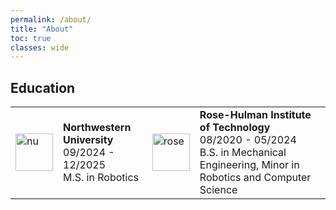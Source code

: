 ```yaml
---
permalink: /about/
title: "About"
toc: true
classes: wide
---
```


<!-- ![saltbot_pose]({{ site.url }}{{ site.baseurl }}/assets/images/saltbot_pose.jpg)

Hello! I'm Srikanth, a current M.S. in Robotics student at Northwestern University. I am most interested in the field of mobile robotics with a focus in sensing, navigation, and autonomy. I'm excited to develop interesting and impactful robots that go where other robots haven't gone before! I bring coding experience with ROS2, Python, C++, and C, as well as multiple years of industry experience working in design and field robotics. I am currently seeking roles in robotic software, autonomy, and control.

My most recent project involves creating an autonomous roadsalt spreading robot or "saltbot" for melting ice in the cold Chicago winter. Feel free to check out this project and many more on my main page [HERE]({{ site.url }}{{ site.baseurl }})! -->

<!-- ## Professional Experience

<table>
  <tbody>
    <tr>
      <td style="border-bottom-width:0;"><img src="{{site.baseurl}}/assets/images/sei.jpeg" alt="sei" width="60"></td>
      <td style="border-bottom-width:0;">
      <strong>CMU Software Engineering Institute</strong> <br> 01/2025 - Present <br> Associate Autonomy Engineer</td>
      <td style="border-bottom-width:0;"><img src="{{site.baseurl}}/assets/images/hitachi.png" alt="hitachi" width="60"></td>
      <td style="border-bottom-width:0;">
      <strong>Hitachi Rail STS</strong> <br> 06/2022 - 08/2023 <br> Associate Hardware Engineer</td>
      <td style = "border-bottom-width:0;"><img src="{{site.baseurl}}/assets/images/gather.png" alt="gather" width="60"></td>
      <td style = "border-bottom-width:0;">
      <strong>Gather AI</strong> <br> 11/2020 - 06/2022 <br> Field Ops Engineer (Robotics)</td>
    </tr>
  </tbody>
</table> -->

## Education

<table>
  <tbody>
    <tr>
      <td style="border-bottom-width:0;"><img src="{{site.baseurl}}/assets/images/northwestern.jpg" alt="nu" width="60"></td>
      <td style="border-bottom-width:0;">
        <strong>Northwestern University</strong> <br> 09/2024 - 12/2025 <br> M.S. in Robotics
      </td>
      <td style="border-bottom-width:0;"><img src="{{site.baseurl}}/assets/images/roseR.png" alt="rose" width="60"></td>
      <td style="border-bottom-width:0;">
        <strong>Rose-Hulman Institute of Technology</strong> <br> 08/2020 - 05/2024 <br> B.S. in Mechanical Engineering, Minor in Robotics and Computer Science
      </td>
    </tr>
  </tbody>
</table>


 
